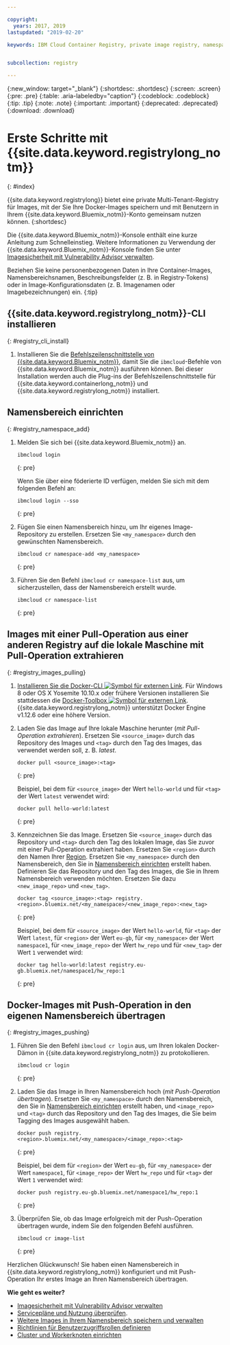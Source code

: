 ```yaml
---

copyright:
  years: 2017, 2019
lastupdated: "2019-02-20"

keywords: IBM Cloud Container Registry, private image registry, namespaces, image security


subcollection: registry

---
```


{:new_window: target="_blank"}
{:shortdesc: .shortdesc}
{:screen: .screen}
{:pre: .pre}
{:table: .aria-labeledby="caption"}
{:codeblock: .codeblock}
{:tip: .tip}
{:note: .note}
{:important: .important}
{:deprecated: .deprecated}
{:download: .download}

# Erste Schritte mit {{site.data.keyword.registrylong_notm}}
{: #index}

{{site.data.keyword.registrylong}} bietet eine private Multi-Tenant-Registry für Images, mit der Sie Ihre Docker-Images speichern und mit Benutzern in Ihrem {{site.data.keyword.Bluemix_notm}}-Konto gemeinsam nutzen können.
{:shortdesc}

Die {{site.data.keyword.Bluemix_notm}}-Konsole enthält eine kurze Anleitung zum Schnelleinstieg. Weitere Informationen zu Verwendung der {{site.data.keyword.Bluemix_notm}}-Konsole finden Sie unter [Imagesicherheit mit Vulnerability Advisor verwalten](/docs/services/va/va_index.html).

Beziehen Sie keine personenbezogenen Daten in Ihre Container-Images, Namensbereichsnamen, Beschreibungsfelder (z. B. in Registry-Tokens) oder in Image-Konfigurationsdaten (z. B. Imagenamen oder Imagebezeichnungen) ein.
{:tip}

## {{site.data.keyword.registrylong_notm}}-CLI installieren
{: #registry_cli_install}

1. Installieren Sie die [Befehlszeilenschnittstelle von {{site.data.keyword.Bluemix_notm}}](/docs/cli/index.html#overview), damit Sie die `ibmcloud`-Befehle von {{site.data.keyword.Bluemix_notm}} ausführen können. Bei dieser Installation werden auch die Plug-ins der Befehlszeilenschnittstelle für {{site.data.keyword.containerlong_notm}} und {{site.data.keyword.registrylong_notm}} installiert.

## Namensbereich einrichten
{: #registry_namespace_add}

1. Melden Sie sich bei {{site.data.keyword.Bluemix_notm}} an.

   ```
   ibmcloud login
   ```
   {: pre}

   Wenn Sie über eine föderierte ID verfügen, melden Sie sich mit dem folgenden Befehl an: 

   ```
   ibmcloud login --sso
   ```
   {: pre}

2. Fügen Sie einen Namensbereich hinzu, um Ihr eigenes Image-Repository zu erstellen. Ersetzen Sie `<my_namespace>` durch den gewünschten Namensbereich. 

   ```
   ibmcloud cr namespace-add <my_namespace>
   ```
   {: pre}

3. Führen Sie den Befehl `ibmcloud cr namespace-list` aus, um sicherzustellen, dass der Namensbereich erstellt wurde.

   ```
   ibmcloud cr namespace-list
   ```
   {: pre}

## Images mit einer Pull-Operation aus einer anderen Registry auf die lokale Maschine mit Pull-Operation extrahieren
{: #registry_images_pulling}

1. [Installieren Sie die Docker-CLI ![Symbol für externen Link](../../icons/launch-glyph.svg "Symbol für externen Link")](https://www.docker.com/community-edition#/download). Für Windows 8 oder OS X Yosemite 10.10.x oder frühere Versionen installieren Sie stattdessen die [Docker-Toolbox ![Symbol für externen Link](../../icons/launch-glyph.svg "Symbol für externen Link")](https://docs.docker.com/toolbox/). {{site.data.keyword.registrylong_notm}} unterstützt Docker Engine v1.12.6 oder eine höhere Version.

2. Laden Sie das Image auf Ihre lokale Maschine herunter (_mit Pull-Operation extrahieren_). Ersetzen Sie `<source_image>` durch das Repository des Images und `<tag>` durch den Tag des Images, das verwendet werden soll, z. B. _latest_.

   ```
   docker pull <source_image>:<tag>
   ```
   {: pre}

   Beispiel, bei dem für `<source_image>` der Wert `hello-world` und für `<tag>` der Wert `latest` verwendet wird:

   ```
   docker pull hello-world:latest
   ```
   {: pre}

3. Kennzeichnen Sie das Image. Ersetzen Sie `<source_image>` durch das Repository und `<tag>` durch den Tag des lokalen Image, das Sie zuvor mit einer Pull-Operation extrahiert haben. Ersetzen Sie `<region>` durch den Namen Ihrer [Region](/docs/services/Registry/registry_overview.html#registry_regions). Ersetzen Sie `<my_namespace>` durch den Namensbereich, den Sie in [Namensbereich einrichten](/docs/services/Registry/index.html#registry_namespace_add) erstellt haben. Definieren Sie das Repository und den Tag des Images, die Sie in Ihrem Namensbereich verwenden möchten. Ersetzen Sie dazu `<new_image_repo>` und `<new_tag>`.

   ```
   docker tag <source_image>:<tag> registry.<region>.bluemix.net/<my_namespace>/<new_image_repo>:<new_tag>
   ```
   {: pre}

   Beispiel, bei dem für `<source_image>` der Wert `hello-world`, für `<tag>` der Wert `latest`, für `<region>` der Wert `eu-gb`, für `<my_namespace>` der Wert `namespace1`, für `<new_image_repo>` der Wert `hw_repo` und für `<new_tag>` der Wert `1` verwendet wird:

   ```
   docker tag hello-world:latest registry.eu-gb.bluemix.net/namespace1/hw_repo:1
   ```
   {: pre}

## Docker-Images mit Push-Operation in den eigenen Namensbereich übertragen
{: #registry_images_pushing}

1. Führen Sie den Befehl `ibmcloud cr login` aus, um Ihren lokalen Docker-Dämon in {{site.data.keyword.registrylong_notm}} zu protokollieren.

   ```
   ibmcloud cr login
   ```
   {: pre}

2. Laden Sie das Image in Ihren Namensbereich hoch (_mit Push-Operation übertragen_). Ersetzen Sie `<my_namespace>` durch den Namensbereich, den Sie in [Namensbereich einrichten](/docs/services/Registry/index.html#registry_namespace_add) erstellt haben, und `<image_repo>` und `<tag>` durch das Repository und den Tag des Images, die Sie beim Tagging des Images ausgewählt haben. 

   ```
   docker push registry.<region>.bluemix.net/<my_namespace>/<image_repo>:<tag>
   ```
   {: pre}

   Beispiel, bei dem für `<region>` der Wert `eu-gb`, für `<my_namespace>` der Wert `namespace1`, für `<image_repo>` der Wert `hw_repo` und für `<tag>` der Wert `1` verwendet wird:

   ```
   docker push registry.eu-gb.bluemix.net/namespace1/hw_repo:1
   ```
   {: pre}
   

3. Überprüfen Sie, ob das Image erfolgreich mit der Push-Operation übertragen wurde, indem Sie den folgenden Befehl ausführen.

   ```
   ibmcloud cr image-list
   ```
   {: pre}

Herzlichen Glückwunsch! Sie haben einen Namensbereich in {{site.data.keyword.registrylong_notm}} konfiguriert und mit Push-Operation Ihr erstes Image an Ihren Namensbereich übertragen.

**Wie geht es weiter?**

- [Imagesicherheit mit Vulnerability Advisor verwalten](/docs/services/va/va_index.html)
- [Servicepläne und Nutzung überprüfen](/docs/services/Registry/registry_overview.html#registry_plans).
- [Weitere Images in Ihrem Namensbereich speichern und verwalten](/docs/services/Registry/registry_images_.html)
- [Richtlinien für Benutzerzugriffsrollen definieren](/docs/services/Registry/registry_users.html#user)
- [Cluster und Workerknoten einrichten](/docs/containers/cs_clusters.html#clusters)

